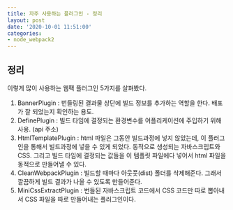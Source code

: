 ```yaml
---
title: 자주 사용하는 플러그인 - 정리
layout: post
date: '2020-10-01 11:51:00'
categories:
- node_webpack2
---
```


## 정리

이렇게 많이 사용하는 웹팩 플러그인 5가지를 살펴봤다.  

1. BannerPlugin : 번들링된 결과물 상단에 빌드 정보를 추가하는 역할을 한다. 배포가 잘 되었는지 확인하는 용도.
2. DefinePlugin : 빌드 타임에 결정되는 환경변수를 어플리케이션에 주입하기 위해 사용. (api 주소)
3. HtmlTemplatePlugin : html 파일은 그동안 빌드과정에 넣지 않았는데, 이 플러그인을 통해서 빌드과정에 넣을 수 있게 되었다. 동적으로 생성되는 자바스크립트와 CSS. 
그리고 빌드 타임에 결정되는 값들을 이 템플릿 파일에다 넣어서 html 파일을 동적으로 만들어낼 수 있다.
4. CleanWebpackPlugin : 빌드할 때마다 아웃풋(dist) 폴더를 삭제해준다. 그래서 깔끔하게 빌드 결과가 나올 수 있도록 만들어준다.
5. MiniCssExtractPlugin : 번들된 자바스크립트 코드에서 CSS 코드만 따로 뽑아내서 CSS 파일을 따로 만들어내는 플러그인이다.